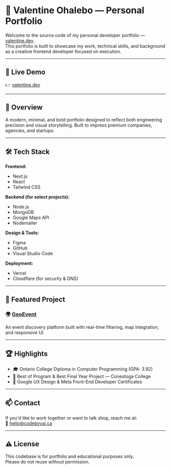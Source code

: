 # 💼 Valentine Ohalebo — Personal Portfolio

Welcome to the source code of my personal developer portfolio — [valentine.dev](https://valentine.dev).  
This portfolio is built to showcase my work, technical skills, and background as a creative frontend developer focused on execution.

---

## 🚀 Live Demo

👉 [valentine.dev](https://valentine.dev)

---

## 🧠 Overview

A modern, minimal, and bold portfolio designed to reflect both engineering precision and visual storytelling. Built to impress premium companies, agencies, and startups.

---

## 🛠️ Tech Stack

**Frontend:**
- Next.js  
- React  
- Tailwind CSS  

**Backend (for select projects):**
- Node.js  
- MongoDB  
- Google Maps API  
- Nodemailer  

**Design & Tools:**
- Figma  
- GitHub  
- Visual Studio Code  

**Deployment:**
- Vercel  
- Cloudflare (for security & DNS)

---

## 🧩 Featured Project

### 🌍 [GeoEvent](https://geoevent.ca)  
An event discovery platform built with real-time filtering, map integration, and responsive UI.

---

## 🏆 Highlights

- 🎓 Ontario College Diploma in Computer Programming (GPA: 3.92)
- 🏅 Best of Program & Best Final Year Project — Conestoga College
- 🥇 Google UX Design & Meta Front-End Developer Certificates

---

## 📫 Contact

If you'd like to work together or want to talk shop, reach me at:  
📧 [hello@codebyval.ca](mailto:hello@codebyval.ca)

---

## ⚠️ License

This codebase is for portfolio and educational purposes only.  
Please do not reuse without permission.

